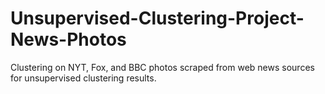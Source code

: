 # Unsupervised-Clustering-Project-News-Photos
Clustering on NYT, Fox, and BBC photos scraped from web news sources for unsupervised clustering results. 
